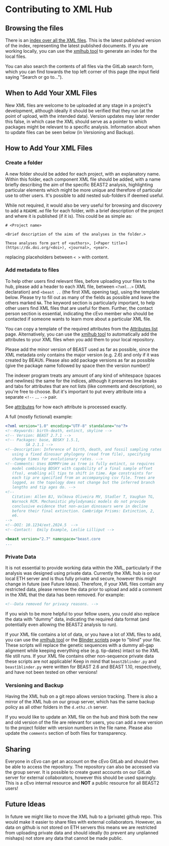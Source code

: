 # Contributing to XML Hub

## Browsing the files

There is an [index over all the XML files](https://cevo-git.ethz.ch/cevo-resources/xmlhub). This is the latest published version of the index, representing the latest published documents. If you are working locally, you can use the [xmlhub tool](tool.html) to generate an index for the local files.

You can also search the contents of all files via the GitLab search
form, which you can find towards the top left corner of this page (the
input field saying "Search or go to...").

## When to Add Your XML Files

New XML files are welcome to be uploaded at any stage in a project's development, although ideally it should be verified that they run (at the point of upload, with the intended data). Version updates may later render this false, in which case the XML should serve as a pointer to which packages might be relevant to a specific analysis. Information about when to update files can be seen below (in Versioning and Backup).

## How to Add Your XML Files

### Create a folder

A new folder should be added for each project, with an explanatory name. Within this folder, each component XML file should be added, with a name briefly describing the aim of the specific BEAST2 analysis, highlighting particular elements which might be more unique and therefore of particular use to other users. It's possible to add nested sub-folders if deemed useful. 

While not required, it would also be very useful for browsing and discovery to add a `README.md` file for each folder, with a brief description of the project and where it is published (if it is). This could be as simple as: 

```
# <Project name>

<Brief description of the aims of the analyses in the folder.>

These analyses form part of <authors>, [<Paper title>](https://dx.doi.org/<doi>), <journal>, <year>.

```

replacing placeholders between `< >` with content. 

### Add metadata to files

To help other users find relevant files, before uploading your files to the hub, please add a header to each XML file, between `<?xml..>` (XML declaration) and `<beast ..` (the first XML opening tag), using the template below. Please try to fill out as many of the fields as possible and leave the others marked `NA`. The keyword section is particularly important, to help other users find XML files that are useful for them. Further, the contact person section is essential, indicating the cEvo member who should be contacted if someone wants to learn more about a particular XML file.

You can copy a template of the required attributes from the [Attributes list](attributes.html) page. Alternatively, you can use the [xmlhub tool](tool.html) to automatically add the attributes to your XML files when you add them to your local repository.

Please add the minor version of BEAST used as far as possible, since the XML metadata only contains the major version (e.g. 2.6) and only if it was created by BEAUti. Please also add package versions as far as possible (give the package name followed by space then the version number)! 

The indexer program treats any amount of any kind of whitespace
(spaces and newlines) the same for the indices, although it preserves
line breaks and tabs for attributes that are not lists (like comments
and description), so you're free to choose. But it's important to put
every attribute into a separate `<!--` ... `-->` pair.

See [attributes](attributes.html) for how each attribute is processed
exactly.

A full (mostly fictional) example:

```xml
<?xml version="1.0" encoding="UTF-8" standalone="no"?>
<!--Keywords: birth-death, extinct, skyline -->
<!-- Version: BEAST 2.7.1 -->
<!-- Packages: base, BDSKY 1.5.1,
         SA 2.1.1 -->
<!--Description: Inference of birth, death, and fossil sampling rates
   using a fixed dinosaur phylogeny (read from file), specifying 
   change times for evolutionary rates. -->
<!--Comments: Uses BDMMPrime as tree is fully extinct, so requires
   model combining BDSKY with capability of a final sample offset
   (fso), enabling all tips to shift in time. Age constraints for 
   each tip are specified from an accompanying csv file. Trees are
   logged, as the topology does not change but the inferred branch 
   lengths and tip ages do. -->
<!--
   Citation: Allen BJ, Volkova Oliveira MV, Stadler T, Vaughan TG,
   Warnock RCM. Mechanistic phylodynamic models do not provide 
   conclusive evidence that non-avian dinosaurs were in decline 
   before their final extinction. Cambridge Prisms: Extinction, 2, 
   e6.
-->
<!--DOI: 10.1234/ext.2024.5  -->
<!--Contact:  Emily Example, Leslie Lilliput -->

<beast version="2.7" namespace="beast.core
...
```

### Private Data

It is not essential to provide working data within the XML, particularly if the analysis was designed using private data. Currently the XML hub is on our local ETH server and is thus fully private and secure, however this might change in future (see Future Ideas). Therefore, if your XML files contain any restricted data, please remove the data prior to upload and add a comment in the XML that the data has been removed. For example:

```xml
<!--Data removed for privacy reasons. -->
```

If you wish to be more helpful to your fellow users, you could also replace the data with "dummy" data, indicating the required data format (and potentially even allowing the BEAST2 analysis to run).

If your XML file contains a lot of data, or you have a lot of XML files to add, you can use the [xmlhub tool](tool.html) or the [Blinder scripts](blinder-scripts.html) page to "blind" your file. These scripts will replace the genetic sequences with a dummy all-gap alignment while keeping everything else (e.g. tip-dates) intact so the XML file still runs. If your XML file contains other non-sequence private data these scripts are not applicable! Keep in mind that `beast2blinder.py` and `beast1blinder.py` were written for BEAST 2.6 and BEAST 1.10, respectively, and have not been tested on other versions!

### Versioning and Backup

Having the XML hub on a git repo allows version tracking. There is also a mirror of the XML hub on our group server, which has the same backup policy as all other folders in the `d.ethz.ch` server. 

If you would like to update an XML file on the hub and think both the new and old version of the file are relevant for users, you can add a new version to the project folder with version numbers in the file name. Please also update the `comments` section of both files for transparency.

## Sharing
Everyone in cEvo can get an account on the cEvo GitLab and should then be able to access the repository. The repository can also be accessed via the group server. It is possible to create guest accounts on our GitLab server for external collaborators, however this should be used sparingly. This is a cEvo internal resource and **NOT** a public resource for all BEAST2 users!

## Future Ideas

In future we might like to move the XML hub to a (private) github repo. This would make it easier to share files with external collaborators. However, as data on github is not stored on ETH servers this means we are restricted from uploading private data and should ideally (to prevent any unplanned mishaps) not store any data that cannot be made public.
